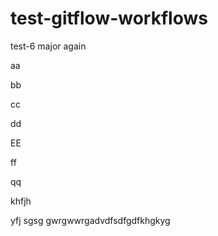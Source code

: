 # test-gitflow-workflows

test-6 major again

aa

bb

cc

dd

EE

ff

qq


khfjh

yfj
sgsg
gwrgwwrgadvdfsdfgdfkhgkyg
